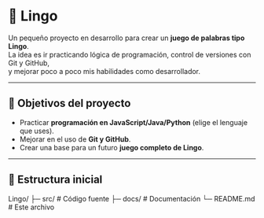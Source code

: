 # 🎯 Lingo

Un pequeño proyecto en desarrollo para crear un **juego de palabras tipo Lingo**.  
La idea es ir practicando lógica de programación, control de versiones con Git y GitHub,  
y mejorar poco a poco mis habilidades como desarrollador.

---

## 🚀 Objetivos del proyecto

- Practicar **programación en JavaScript/Java/Python** (elige el lenguaje que uses).
- Mejorar en el uso de **Git y GitHub**.
- Crear una base para un futuro **juego completo de Lingo**.

---

## 📂 Estructura inicial

Lingo/
├─ src/ # Código fuente
├─ docs/ # Documentación
└─ README.md # Este archivo
